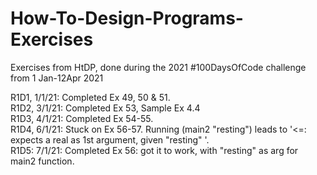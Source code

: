 # How-To-Design-Programs-Exercises
Exercises from HtDP, done during the 2021 #100DaysOfCode challenge from 1 Jan-12Apr 2021

R1D1, 1/1/21: Completed Ex 49, 50 & 51.<br />
R1D2, 3/1/21: Completed Ex 53, Sample Ex 4.4<br />
R1D3, 4/1/21: Completed Ex 54-55. <br />
R1D4, 6/1/21: Stuck on Ex 56-57. Running (main2 "resting") leads to
'<=: expects a real as 1st argument, given "resting" '. <br />
R1D5: 7/1/21: Completed Ex 56: got it to work, with "resting" as arg for main2 function. <br />
